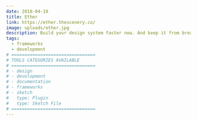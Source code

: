 ```yaml
---
date: 2018-04-10
title: Ether
link: https://ether.thescenery.co/
image: uploads/ether.jpg
description: Build your design system faster now. And keep it from breaking later. Meet Ether, a modular base for any design system.
tags:
  - frameworks
  - development
# ================================
# TOOLS CATEGORIES AVAILABLE
# ================================
# - design
# - development
# - documentation
# - frameworks
# - sketch
#   type: Plugin
#   type: Sketch File
# ================================
---
```

